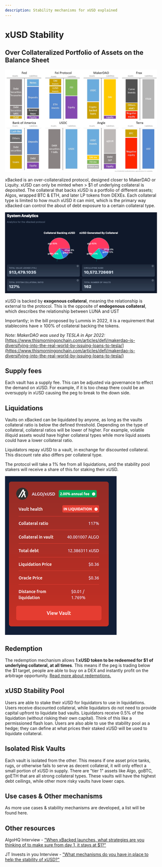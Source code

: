 ```yaml
---
description: Stability mechanisms for xUSD explained
---
```


# xUSD Stability

## Over Collateralized Portfolio of Assets on the Balance Sheet

![Balance sheet comparison of Banks vs Crypto Protocols. xBacked is closest to MakerDAO. There is no negative equity in our protocol.](<../.gitbook/assets/image (10).png>)

xBacked is an over-collateralized protocol, designed closer to MakerDAO or Liquity. xUSD can only be minted when > $1 of underlying collateral is deposited. The collateral that backs xUSD is a portfolio of different assets; Algos, wrapped BTC & ETH, and later LP tokens from DEXEs. Each collateral type is limited to how much xUSD it can mint, which is the primary way xBacked can control the about of debt exposure to a certain collateral type.

![](<../.gitbook/assets/image (8).png>)

xUSD is backed by **exogenous collateral**, meaning the relationship is external to the protocol. This is the opposite of **endogenous collateral**, which describes the relationship between LUNA and UST

Importantly; in the bill proposed by Lummis in 2022, it is a requirement that stablecoins have ≥ 100% of collateral backing the tokens.

_Note: MakerDAO was used by TESLA in Apr 2022:_ [https://www.thismorningonchain.com/articles/defi/makerdao-is-diversifying-into-the-real-world-by-issuing-loans-to-tesla/](https://www.thismorningonchain.com/articles/defi/makerdao-is-diversifying-into-the-real-world-by-issuing-loans-to-tesla/)

## Supply fees

Each vault has a supply fee. This can be adjusted via governance to effect the demand on xUSD. For example, if it is too cheap there could be an oversupply in xUSD causing the peg to break to the down side.

## Liquidations

Vaults on xBacked can be liquidated by anyone, as long as the vaults collateral ratio is below the defined threshold. Depending on the type of collateral, collateral ratios will be lower of higher. For example, volatile illiquid assets would have higher collateral types while more liquid assets could have a lower collateral ratio.

Liquidators repay xUSD to a vault, in exchange for discounted collateral. This discount rate also differs per collateral type.

The protocol will take a 1% fee from all liquidations, and the stability pool stakers will receive a share of this for staking their xUSD.

![](<../.gitbook/assets/image (5).png>)

## Redemption

The redemption mechanism allows **1 xUSD token to be redeemed for $1 of underlying collateral, at all times**. This means if the peg is trading below the $1 target, people are able to buy on a DEX and instantly profit on the arbitrage opportunity. [Read more about redemptions.](redemptions.md)

## xUSD Stability Pool

Users are able to stake their xUSD for liquidators to use in liquidations. Users receive discounted collateral, while liquidators do not need to provide capital upfront to liquidate bad vaults. Liquidators receive 0.5% of the liquidation (without risking their own capital). Think of this like a permissioned flash loan. Users are also able to use the stability pool as a hedge; they can define at what prices their staked xUSD will be used to liquidate collateral.

## Isolated Risk Vaults

Each vault is isolated from the other. This means if one asset price tanks, rugs, or otherwise fails to serve as decent collateral, it will only effect a small portion of xUSD in supply. There are "tier 1" assets like Algo, goBTC, goETH that are all strong collateral types. These vaults will have the highest debt ceilings, while other more risky vaults have lower caps.

## Use cases & Other mechanisms

As more use cases & stability mechanisms are developed, a list will be found here.

## Other resources

AlgoHQ Interview - ["When xBacked launches, what strategies are you thinking of to make sure from day 1, it stays at $1?"](https://www.youtube.com/watch?v=eM7TyelPA8c\&start=1577)

JT Invests in you Interview - ["What mechanisms do you have in place to help the stability of xUSD?"](https://www.youtube.com/watch?v=Cv1ktW2lk0I\&start=670)
